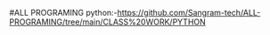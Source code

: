 #ALL PROGRAMING
 python:-https://github.com/Sangram-tech/ALL-PROGRAMING/tree/main/CLASS%20WORK/PYTHON
